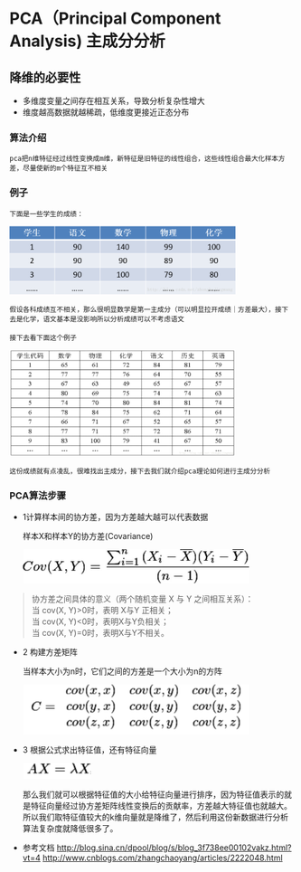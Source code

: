 # PCA（Principal Component Analysis) 主成分分析
## 降维的必要性
* 多维度变量之间存在相互关系，导致分析复杂性增大
* 维度越高数据就越稀疏，低维度更接近正态分布

### 算法介绍
    pca把n维特征经过线性变换成m维，新特征是旧特征的线性组合，这些线性组合最大化样本方差，尽量使新的m个特征互不相关

### 例子
    下面是一些学生的成绩：

<img src="./formulary/pca/chengji1.png" width=400px />

    假设各科成绩互不相关，那么很明显数学是第一主成分（可以明显拉开成绩｜方差最大），接下去是化学，语文基本是没影响所以分析成绩可以不考虑语文

    接下去看下面这个例子

<img src="./formulary/pca/chengji2.png" width=400px />

    这份成绩就有点凌乱，很难找出主成分，接下去我们就介绍pca理论如何进行主成分分析

### PCA算法步骤
* 1计算样本间的协方差，因为方差越大越可以代表数据

  样本X和样本Y的协方差(Covariance)

    <img src="./formulary/pca/cov.png" width=400px />

> 协方差之间具体的意义（两个随机变量 X 与 Y 之间相互关系）：  
当 cov(X, Y)>0时，表明 X与Y 正相关；  
当 cov(X, Y)<0时，表明X与Y负相关；  
当 cov(X, Y)=0时，表明X与Y不相关。

* 2 构建方差矩阵

    当样本大小为n时，它们之间的方差是一个大小为n的方阵

    <img src="./formulary/pca/cov2.png" width=400px />

* 3 根据公式求出特征值，还有特征向量

    <img src="./formulary/pca/axx.png" width=120px />

    那么我们就可以根据特征值的大小给特征向量进行排序，因为特征值表示的就是特征向量经过协方差矩阵线性变换后的贡献率，方差越大特征值也就越大。
    所以我们取特征值较大的k维向量就是降维了，然后利用这份新数据进行分析 算法复杂度就降低很多了。




* 参考文档
    http://blog.sina.cn/dpool/blog/s/blog_3f738ee00102vakz.html?vt=4
    http://www.cnblogs.com/zhangchaoyang/articles/2222048.html
